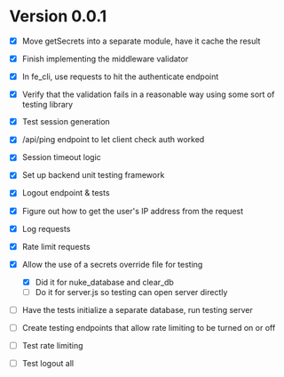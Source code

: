 # Version 0.0.1

- [x] Move getSecrets into a separate module, have it cache the result
- [x] Finish implementing the middleware validator
- [x] In fe_cli, use requests to hit the authenticate endpoint
- [x] Verify that the validation fails in a reasonable way using some sort of testing library
- [x] Test session generation
- [x] /api/ping endpoint to let client check auth worked
- [x] Session timeout logic
- [x] Set up backend unit testing framework
- [x] Logout endpoint & tests
- [x] Figure out how to get the user's IP address from the request
- [x] Log requests
- [x] Rate limit requests
- [x] Allow the use of a secrets override file for testing
  - [x] Did it for nuke_database and clear_db
  - [ ] Do it for server.js so testing can open server directly
- [ ] Have the tests initialize a separate database, run testing server
- [ ] Create testing endpoints that allow rate limiting to be turned on or off
- [ ] Test rate limiting
- [ ] Test logout all




